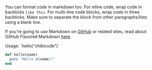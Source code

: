 You can format code in markdown too. For inline code, wrap code in backticks `like this`. For multi-line code blocks, wrap code in three backticks. Make sure to separate the block from other paragraphs/lists using a blank line.

If you're going to use Markdown on [GitHub](http://github.com) or related sites, read about GitHub Flavored Markdown [here](https://guides.github.com/features/mastering-markdown/#GitHub-flavored-markdown).
<!--break-->Usage: `hello("chibicode")`

```ruby
def hello(name)
  puts "Hello #{name}!"
end
```
